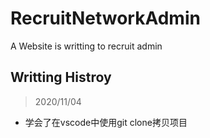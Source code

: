 # RecruitNetworkAdmin
A Website is writting to recruit admin

## Writting Histroy

>2020/11/04
* 学会了在vscode中使用git clone拷贝项目